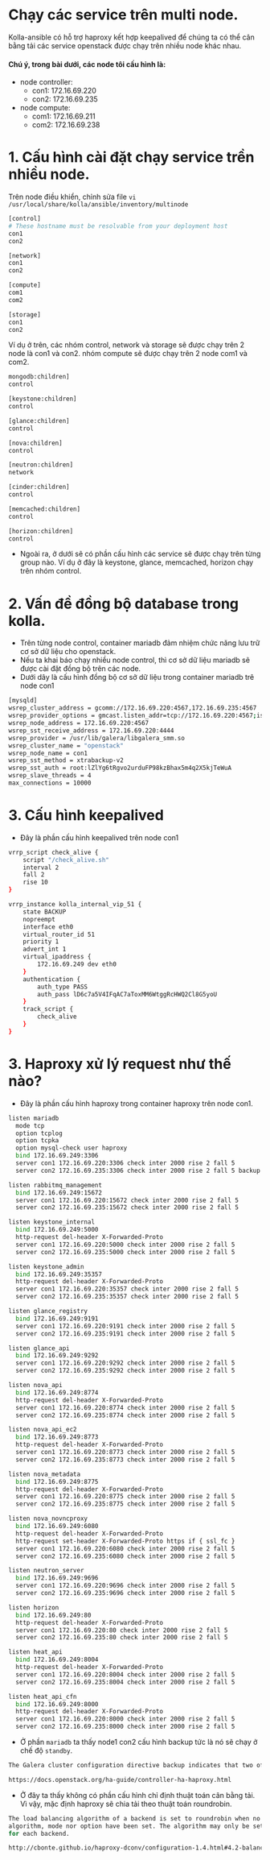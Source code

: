 # Chạy các service trên multi node.
Kolla-ansible có hỗ trợ haproxy kết hợp keepalived để chúng ta có thể cân bằng tải các service openstack được chạy trên nhiều node khác nhau.

#### Chú ý, trong bài dưới, các node tôi cấu hình là:
- node controller:
  - con1: 172.16.69.220
  - con2: 172.16.69.235
- node compute:
  - com1: 172.16.69.211
  - com2: 172.16.69.238

# 1. Cấu hình cài đặt chạy service trền nhiều node.
Trên node điều khiển, chỉnh sửa file `vi /usr/local/share/kolla/ansible/inventory/multinode`

```sh
[control]
# These hostname must be resolvable from your deployment host
con1
con2

[network]
con1
con2

[compute]
com1
com2

[storage]
con1
con2
```

Ví dụ ở trên, các nhóm control, network và storage sẽ được chạy trên 2 node là con1 và con2.
nhóm compute sẽ được chạy trên 2 node com1 và com2.

```sh
mongodb:children]
control

[keystone:children]
control

[glance:children]
control

[nova:children]
control

[neutron:children]
network

[cinder:children]
control

[memcached:children]
control

[horizon:children]
control
```

- Ngoài ra, ở dưới sẽ có phần cấu hình các service sẽ được chạy trên từng group nào. Ví dụ ở đây là keystone, glance, memcached, horizon chạy trên nhóm control.

# 2. Vấn đề đồng bộ database trong kolla.
- Trên từng node control, container mariadb đảm nhiệm chức năng lưu trữ cơ sở dữ liệu cho openstack.
- Nếu ta khai báo chạy nhiều node control, thì cơ sở dữ liệu mariadb sẽ được cài đặt đồng bộ trên các node.
- Dưới dây là cấu hình đồng bộ cơ sở dữ liệu trong container mariadb trê node con1

```sh
[mysqld]
wsrep_cluster_address = gcomm://172.16.69.220:4567,172.16.69.235:4567
wsrep_provider_options = gmcast.listen_addr=tcp://172.16.69.220:4567;ist.recv_addr=172.16.69.220:4568
wsrep_node_address = 172.16.69.220:4567
wsrep_sst_receive_address = 172.16.69.220:4444
wsrep_provider = /usr/lib/galera/libgalera_smm.so
wsrep_cluster_name = "openstack"
wsrep_node_name = con1
wsrep_sst_method = xtrabackup-v2
wsrep_sst_auth = root:lZlYg6tRgvo2urduFP98kzBhax5m4q2X5kjTeWuA
wsrep_slave_threads = 4
max_connections = 10000
```

# 3. Cấu hình keepalived
- Đây là phần cấu hình keepalived trên node con1

```sh
vrrp_script check_alive {
    script "/check_alive.sh"
    interval 2
    fall 2
    rise 10
}

vrrp_instance kolla_internal_vip_51 {
    state BACKUP
    nopreempt
    interface eth0
    virtual_router_id 51
    priority 1
    advert_int 1
    virtual_ipaddress {
        172.16.69.249 dev eth0
    }
    authentication {
        auth_type PASS
        auth_pass lD6c7a5V4IFqAC7aToxMM6WtggRcHWQ2Cl8G5yoU
    }
    track_script {
        check_alive
    }
}
```

# 3. Haproxy xử lý request như thế nào?

- Đây là phần cấu hình haproxy trong container haproxy trên node con1.

```sh
listen mariadb
  mode tcp
  option tcplog
  option tcpka
  option mysql-check user haproxy
  bind 172.16.69.249:3306
  server con1 172.16.69.220:3306 check inter 2000 rise 2 fall 5 
  server con2 172.16.69.235:3306 check inter 2000 rise 2 fall 5 backup

listen rabbitmq_management
  bind 172.16.69.249:15672
  server con1 172.16.69.220:15672 check inter 2000 rise 2 fall 5
  server con2 172.16.69.235:15672 check inter 2000 rise 2 fall 5

listen keystone_internal
  bind 172.16.69.249:5000
  http-request del-header X-Forwarded-Proto
  server con1 172.16.69.220:5000 check inter 2000 rise 2 fall 5
  server con2 172.16.69.235:5000 check inter 2000 rise 2 fall 5

listen keystone_admin
  bind 172.16.69.249:35357
  http-request del-header X-Forwarded-Proto
  server con1 172.16.69.220:35357 check inter 2000 rise 2 fall 5
  server con2 172.16.69.235:35357 check inter 2000 rise 2 fall 5

listen glance_registry
  bind 172.16.69.249:9191
  server con1 172.16.69.220:9191 check inter 2000 rise 2 fall 5
  server con2 172.16.69.235:9191 check inter 2000 rise 2 fall 5

listen glance_api
  bind 172.16.69.249:9292
  server con1 172.16.69.220:9292 check inter 2000 rise 2 fall 5
  server con2 172.16.69.235:9292 check inter 2000 rise 2 fall 5

listen nova_api
  bind 172.16.69.249:8774
  http-request del-header X-Forwarded-Proto
  server con1 172.16.69.220:8774 check inter 2000 rise 2 fall 5
  server con2 172.16.69.235:8774 check inter 2000 rise 2 fall 5

listen nova_api_ec2
  bind 172.16.69.249:8773
  http-request del-header X-Forwarded-Proto
  server con1 172.16.69.220:8773 check inter 2000 rise 2 fall 5
  server con2 172.16.69.235:8773 check inter 2000 rise 2 fall 5

listen nova_metadata
  bind 172.16.69.249:8775
  http-request del-header X-Forwarded-Proto
  server con1 172.16.69.220:8775 check inter 2000 rise 2 fall 5
  server con2 172.16.69.235:8775 check inter 2000 rise 2 fall 5

listen nova_novncproxy
  bind 172.16.69.249:6080
  http-request del-header X-Forwarded-Proto
  http-request set-header X-Forwarded-Proto https if { ssl_fc }
  server con1 172.16.69.220:6080 check inter 2000 rise 2 fall 5
  server con2 172.16.69.235:6080 check inter 2000 rise 2 fall 5

listen neutron_server
  bind 172.16.69.249:9696
  server con1 172.16.69.220:9696 check inter 2000 rise 2 fall 5
  server con2 172.16.69.235:9696 check inter 2000 rise 2 fall 5

listen horizon
  bind 172.16.69.249:80
  http-request del-header X-Forwarded-Proto
  server con1 172.16.69.220:80 check inter 2000 rise 2 fall 5
  server con2 172.16.69.235:80 check inter 2000 rise 2 fall 5

listen heat_api
  bind 172.16.69.249:8004
  http-request del-header X-Forwarded-Proto
  server con1 172.16.69.220:8004 check inter 2000 rise 2 fall 5
  server con2 172.16.69.235:8004 check inter 2000 rise 2 fall 5

listen heat_api_cfn
  bind 172.16.69.249:8000
  http-request del-header X-Forwarded-Proto
  server con1 172.16.69.220:8000 check inter 2000 rise 2 fall 5
  server con2 172.16.69.235:8000 check inter 2000 rise 2 fall 5
```

- Ở phần `mariadb` ta thấy node1 con2 cấu hình backup tức là nó sẽ chạy ở chế độ `standby`. 
```sh
The Galera cluster configuration directive backup indicates that two of the three controllers are standby nodes. This ensures that only one node services write requests because OpenStack support for multi-node writes is not yet production-ready.

https://docs.openstack.org/ha-guide/controller-ha-haproxy.html
```

- Ở đây ta thấy không có phần cấu hình chỉ định thuật toán cân bằng tải. Vì vậy, mặc định haproxy sẽ chia tải theo thuật toán roundrobin.
```sh
The load balancing algorithm of a backend is set to roundrobin when no other
algorithm, mode nor option have been set. The algorithm may only be set once
for each backend.

http://cbonte.github.io/haproxy-dconv/configuration-1.4.html#4.2-balance
```


